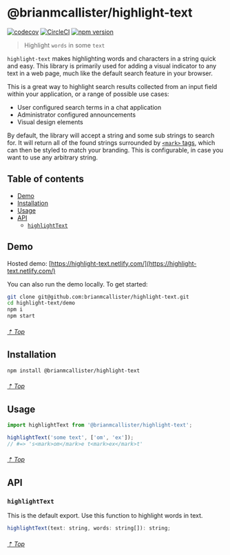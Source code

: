 # @brianmcallister/highlight-text

[![codecov](https://codecov.io/gh/brianmcallister/highlight-text/branch/master/graph/badge.svg)](https://codecov.io/gh/brianmcallister/highlight-text) [![CircleCI](https://circleci.com/gh/brianmcallister/highlight-text.svg?style=svg)](https://circleci.com/gh/brianmcallister/highlight-text) [![npm version](https://badge.fury.io/js/%40brianmcallister%2Fhighlight-text.svg)](https://badge.fury.io/js/%40brianmcallister%2Fhighlight-text)

> Highlight `words` in some `text`

`highlight-text` makes highlighting words and characters in a string quick and easy. This library is primarily used for adding a visual indicator to any text in a web page, much like the default search feature in your browser.

This is a great way to highlight search results collected from an input field within your application, or a range of possible use cases:

- User configured search terms in a chat application
- Administrator configured announcements
- Visual design elements

By default, the library will accept a string and some sub strings to search for. It will return all of the found strings surrounded by [`<mark>` tags](https://developer.mozilla.org/en-US/docs/Web/HTML/Element/mark), which can then be styled to match your branding. This is configurable, in case you want to use any arbitrary string.

## Table of contents

- [Demo](#demo)
- [Installation](#installation)
- [Usage](#usage)
- [API](#api)
	- [`highlightText`](#highlighttext)

## Demo

Hosted demo: [https://highlight-text.netlify.com/](https://highlight-text.netlify.com/)

You can also run the demo locally. To get started:

```sh
git clone git@github.com:brianmcallister/highlight-text.git
cd highlight-text/demo
npm i
npm start
```

###### [⇡ Top](#tableofcontents)

## Installation

```sh
npm install @brianmcallister/highlight-text
```

###### [⇡ Top](#tableofcontents)

## Usage

```js
import highlightText from '@brianmcallister/highlight-text';

highlightText('some text', ['om', 'ex']);
// #=> 's<mark>om</mark>e t<mark>ex</mark>t'
```

###### [⇡ Top](#tableofcontents)

## API

### `highlightText`

This is the default export. Use this function to highlight words in text.

```js
highlightText(text: string, words: string[]): string;
```

###### [⇡ Top](#tableofcontents)
